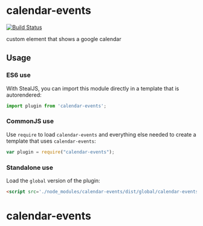 # calendar-events

[![Build Status](https://travis-ci.org/bitovi/calendar-events.svg?branch=master)](https://travis-ci.org/bitovi/calendar-events)

custom element that shows a google calendar

## Usage

### ES6 use

With StealJS, you can import this module directly in a template that is autorendered:

```js
import plugin from 'calendar-events';
```

### CommonJS use

Use `require` to load `calendar-events` and everything else
needed to create a template that uses `calendar-events`:

```js
var plugin = require("calendar-events");
```

### Standalone use

Load the `global` version of the plugin:

```html
<script src='./node_modules/calendar-events/dist/global/calendar-events.js'></script>
```
# calendar-events
